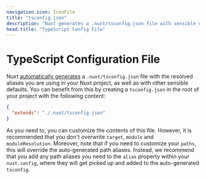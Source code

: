 ```yaml
---
navigation.icon: IconFile
title: "tsconfig.json"
description: "Nuxt generates a .nuxt/tsconfig.json file with sensible defaults and your aliases."
head.title: "TypeScript Config File"
---
```


# TypeScript Configuration File

Nuxt [automatically generates](/guide/concepts/typescript) a `.nuxt/tsconfig.json` file with the resolved aliases you are using in your Nuxt project, as well as with other sensible defaults. You can benefit from this by creating a `tsconfig.json` in the root of your project with the following content:

```json
{
  "extends": "./.nuxt/tsconfig.json"
}
```

As you need to, you can customize the contents of this file. However, it is recommended that you don't overwrite `target`, `module` and `moduleResolution`. Moreover, note that if you need to customize your `paths`, this will override the auto-generated path aliases. Instead, we recommend that you add any path aliases you need to the `alias` property within your `nuxt.config`, where they will get picked up and added to the auto-generated `tsconfig`.
